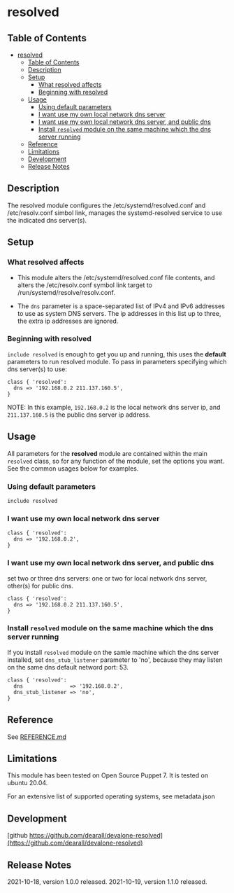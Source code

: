 # resolved

## Table of Contents

- [resolved](#resolved)
  - [Table of Contents](#table-of-contents)
  - [Description](#description)
  - [Setup](#setup)
    - [What resolved affects](#what-resolved-affects)
    - [Beginning with resolved](#beginning-with-resolved)
  - [Usage](#usage)
    - [Using default parameters](#using-default-parameters)
    - [I want use my own local network dns server](#i-want-use-my-own-local-network-dns-server)
    - [I want use my own local network dns server, and public dns](#i-want-use-my-own-local-network-dns-server-and-public-dns)
    - [Install `resolved` module on the same machine which the dns server running](#install-resolved-module-on-the-same-machine-which-the-dns-server-running)
  - [Reference](#reference)
  - [Limitations](#limitations)
  - [Development](#development)
  - [Release Notes](#release-notes)

## Description

The resolved module configures the /etc/systemd/resolved.conf and /etc/resolv.conf simbol link, manages the systemd-resolved service to use the indicated dns server(s).

## Setup

### What resolved affects

- This module alters the /etc/systemd/resolved.conf file contents, and alters the /etc/resolv.conf symbol link target to /run/systemd/resolve/resolv.conf.

- The `dns` parameter is a space-separated list of IPv4 and IPv6 addresses to use as system DNS servers. The ip
addresses in this list up to three, the extra ip addresses are ignored.

### Beginning with resolved

`include resolved` is enough to get you up and running, this uses the **default** parameters to run resolved module. To pass in parameters specifying which dns server(s) to use:

```puppet
class { 'resolved':
  dns => '192.168.0.2 211.137.160.5',
}
```

NOTE: In this example, `192.168.0.2` is the local network dns server ip, and `211.137.160.5` is the public dns server ip address.

## Usage

All parameters for the **resolved** module are contained within the main `resolved` class, so for any function of the module, set the options you want. See the common usages below for examples.

### Using default parameters

```puppet
include resolved
```

### I want use my own local network dns server

```puppet
class { 'resolved':
  dns => '192.168.0.2',
}
```

### I want use my own local network dns server, and public dns

set two or three dns servers: one or two for local network dns server, other(s) for public dns.

```puppet
class { 'resolved':
  dns => '192.168.0.2 211.137.160.5',
}
```

### Install `resolved` module on the same machine which the dns server running

If you install `resolved` module on the samle machine which the dns server installed, set `dns_stub_listener` parameter to 'no', because they may listen on the same dns default netword port: 53.

```puppet
class { 'resolved':
  dns               => '192.168.0.2',
  dns_stub_listener => 'no',
}
```

## Reference

See [REFERENCE.md](https://github.com/dearall/devalone-resolved/blob/main/REFERENCE.md)

## Limitations

This module has been tested on Open Source Puppet 7. It is tested on ubuntu 20.04.

For an extensive list of supported operating systems, see metadata.json

## Development

[github https://github.com/dearall/devalone-resolved](https://github.com/dearall/devalone-resolved)

## Release Notes

2021-10-18, version 1.0.0 released.
2021-10-19, version 1.1.0 released.
